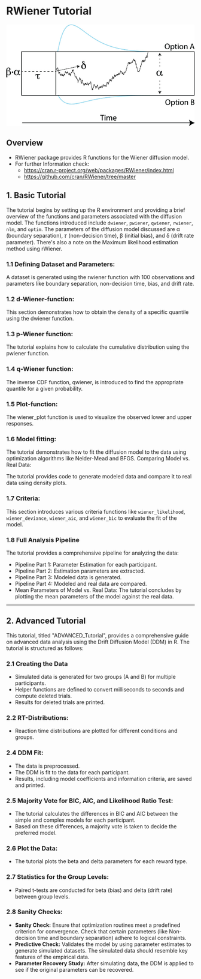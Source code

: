 # RWiener Tutorial

![Drift Diffusion Model.](ddm.jpeg)

## Overview

-   RWiener package provides R functions for the Wiener diffusion model.
-   For further Information check:
    -   <https://cran.r-project.org/web/packages/RWiener/index.html>
    -   <https://github.com/cran/RWiener/tree/master>

## 1. Basic Tutorial

The tutorial begins by setting up the R environment and providing a brief overview of the functions and parameters associated with the diffusion model. The functions introduced include `dwiener`, `pwiener`, `qwiener`, `rwiener`, `nlm`, and `optim`. The parameters of the diffusion model discussed are α (boundary separation), 𝜏 (non-decision time), β (initial bias), and δ (drift rate parameter). There's also a note on the Maximum likelihood estimation method using rWiener.

### 1.1 Defining Dataset and Parameters:

A dataset is generated using the rwiener function with 100 observations and parameters like boundary separation, non-decision time, bias, and drift rate.

### 1.2 d-Wiener-function:

This section demonstrates how to obtain the density of a specific quantile using the dwiener function.

### 1.3 p-Wiener function:

The tutorial explains how to calculate the cumulative distribution using the pwiener function.

### 1.4 q-Wiener function:

The inverse CDF function, qwiener, is introduced to find the appropriate quantile for a given probability.

### 1.5 Plot-function:

The wiener_plot function is used to visualize the observed lower and upper responses.

### 1.6 Model fitting:

The tutorial demonstrates how to fit the diffusion model to the data using optimization algorithms like Nelder-Mead and BFGS. Comparing Model vs. Real Data:

The tutorial provides code to generate modeled data and compare it to real data using density plots.

### 1.7 Criteria:

This section introduces various criteria functions like `wiener_likelihood`, `wiener_deviance`, `wiener_aic`, and `wiener_bic` to evaluate the fit of the model.

### 1.8 Full Analysis Pipeline

The tutorial provides a comprehensive pipeline for analyzing the data:

-   Pipeline Part 1: Parameter Estimation for each participant.
-   Pipeline Part 2: Estimation parameters are extracted.
-   Pipeline Part 3: Modeled data is generated.
-   Pipeline Part 4: Modeled and real data are compared.
-   Mean Parameters of Model vs. Real Data: The tutorial concludes by plotting the mean parameters of the model against the real data.

------------------------------------------------------------------------

## 2. Advanced Tutorial

This tutorial, titled "ADVANCED_Tutorial", provides a comprehensive guide on advanced data analysis using the Drift Diffusion Model (DDM) in R. The tutorial is structured as follows:

### 2.1 Creating the Data

-   Simulated data is generated for two groups (A and B) for multiple participants.
-   Helper functions are defined to convert milliseconds to seconds and compute deleted trials.
-   Results for deleted trials are printed.

### 2.2 RT-Distributions:

-   Reaction time distributions are plotted for different conditions and groups.

### 2.4 DDM Fit:

-   The data is preprocessed.
-   The DDM is fit to the data for each participant.
-   Results, including model coefficients and information criteria, are saved and printed.

### 2.5 Majority Vote for BIC, AIC, and Likelihood Ratio Test:

-   The tutorial calculates the differences in BIC and AIC between the simple and complex models for each participant.
-   Based on these differences, a majority vote is taken to decide the preferred model.

### 2.6 Plot the Data:

-   The tutorial plots the beta and delta parameters for each reward type.

### 2.7 Statistics for the Group Levels:

-   Paired t-tests are conducted for beta (bias) and delta (drift rate) between group levels.

### 2.8 Sanity Checks:

-   **Sanity Check:** Ensure that optimization routines meet a predefined criterion for convergence. Check that certain parameters (like Non-decision time and boundary separation) adhere to logical constraints.
-   **Predictive Check:** Validates the model by using parameter estimates to generate simulated datasets. The simulated data should resemble key features of the empirical data.
-   **Parameter Recovery Study:** After simulating data, the DDM is applied to see if the original parameters can be recovered.

